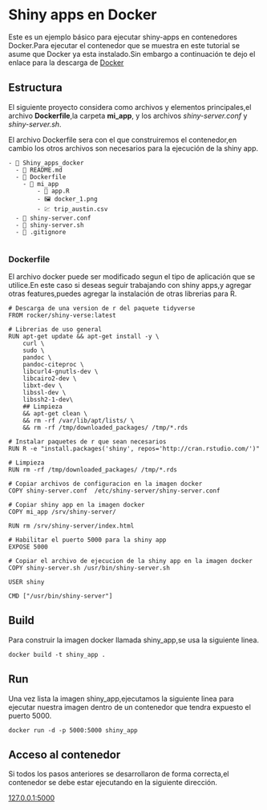 # Shiny apps en Docker

Este es un ejemplo básico para ejecutar shiny-apps en contenedores
Docker.Para ejecutar el contenedor que se muestra en este tutorial se
asume que Docker ya esta instalado.Sin embargo a continuación te dejo el
enlace para la descarga de [Docker](https://www.docker.com/)

## Estructura

El siguiente proyecto considera como archivos y elementos principales,el archivo **Dockerfile**,la carpeta **mi_app**, y los archivos *shiny-server.conf* y *shiny-server.sh*.

El archivo Dockerfile sera con el que construiremos el contenedor,en cambio los otros archivos son necesarios para la ejecución de la shiny app.

``` docker
- 📁 Shiny_apps_docker
  - 📄 README.md
  - 📄 Dockerfile
    - 📁 mi_app
        - 📄 app.R
        - 🖼️ docker_1.png
        - 💹 trip_austin.csv        
  - 📄 shiny-server.conf
  - 📄 shiny-server.sh
  - 📄 .gitignore
      
```

### Dockerfile

El archivo docker puede ser modificado segun el tipo de aplicación que
se utilice.En este caso si deseas seguir trabajando con shiny apps,y
agregar otras features,puedes agregar la instalación de otras librerias
para R.

``` docker
# Descarga de una version de r del paquete tidyverse
FROM rocker/shiny-verse:latest

# Librerias de uso general
RUN apt-get update && apt-get install -y \
    curl \
    sudo \
    pandoc \
    pandoc-citeproc \
    libcurl4-gnutls-dev \
    libcairo2-dev \
    libxt-dev \
    libssl-dev \
    libssh2-1-dev\
    ## Limpieza
    && apt-get clean \
    && rm -rf /var/lib/apt/lists/ \
    && rm -rf /tmp/downloaded_packages/ /tmp/*.rds

# Instalar paquetes de r que sean necesarios
RUN R -e "install.packages('shiny', repos='http://cran.rstudio.com/')"

# Limpieza
RUN rm -rf /tmp/downloaded_packages/ /tmp/*.rds

# Copiar archivos de configuracion en la imagen docker
COPY shiny-server.conf  /etc/shiny-server/shiny-server.conf

# Copiar shiny app en la imagen docker
COPY mi_app /srv/shiny-server/

RUN rm /srv/shiny-server/index.html

# Habilitar el puerto 5000 para la shiny app
EXPOSE 5000

# Copiar el archivo de ejecucion de la shiny app en la imagen docker
COPY shiny-server.sh /usr/bin/shiny-server.sh

USER shiny

CMD ["/usr/bin/shiny-server"]
```

## Build

Para construir la imagen docker llamada shiny_app,se usa la siguiente linea.

``` docker
docker build -t shiny_app .
```

## Run

Una vez lista la imagen shiny_app,ejecutamos la siguiente linea para ejecutar nuestra imagen dentro de un contenedor que tendra expuesto el puerto 5000.

``` docker
docker run -d -p 5000:5000 shiny_app 
```
## Acceso al contenedor

Si todos los pasos anteriores se desarrollaron de forma correcta,el contenedor se debe estar ejecutando en la siguiente dirección.

[127.0.0.1:5000](http://127.0.0.1:5000)


